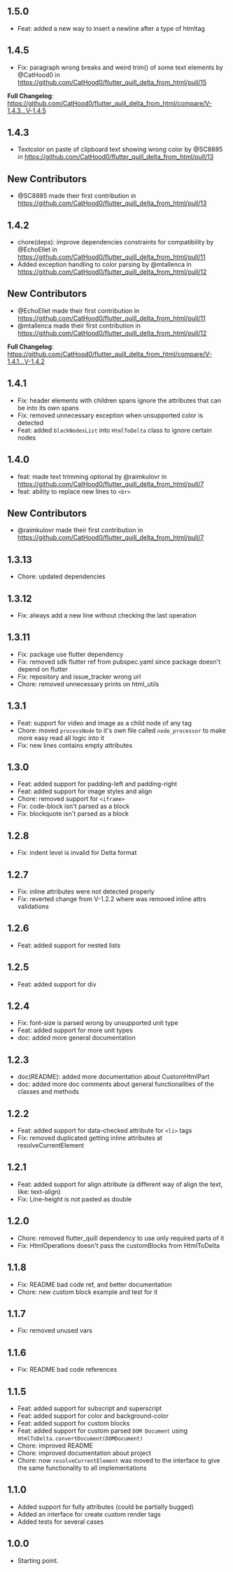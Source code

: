 ## 1.5.0

* Feat: added a new way to insert a newline after a type of htmltag

## 1.4.5

* Fix: paragraph wrong breaks and weird trim() of some text elements by @CatHood0 in https://github.com/CatHood0/flutter_quill_delta_from_html/pull/15

**Full Changelog**: https://github.com/CatHood0/flutter_quill_delta_from_html/compare/V-1.4.3...V-1.4.5

## 1.4.3

* Textcolor on paste of clipboard text showing wrong color by @SC8885 in https://github.com/CatHood0/flutter_quill_delta_from_html/pull/13

## New Contributors
* @SC8885 made their first contribution in https://github.com/CatHood0/flutter_quill_delta_from_html/pull/13

## 1.4.2

* chore(deps): improve dependencies constraints for compatibility by @EchoEllet in https://github.com/CatHood0/flutter_quill_delta_from_html/pull/11
* Added exception handling to color parsing by @mtallenca in https://github.com/CatHood0/flutter_quill_delta_from_html/pull/12

## New Contributors
* @EchoEllet made their first contribution in https://github.com/CatHood0/flutter_quill_delta_from_html/pull/11
* @mtallenca made their first contribution in https://github.com/CatHood0/flutter_quill_delta_from_html/pull/12

**Full Changelog**: https://github.com/CatHood0/flutter_quill_delta_from_html/compare/V-1.4.1...V-1.4.2

## 1.4.1

* Fix: header elements with children spans ignore the attributes that can be into its own spans
* Fix: removed unnecessary exception when unsupported color is detected 
* Feat: added `blackNodesList` into `HtmlToDelta` class to ignore certain nodes

## 1.4.0

* feat: made text trimming optional by @raimkulovr in https://github.com/CatHood0/flutter_quill_delta_from_html/pull/7
* feat: ability to replace new lines to `<br>`

## New Contributors
* @raimkulovr made their first contribution in https://github.com/CatHood0/flutter_quill_delta_from_html/pull/7

## 1.3.13

* Chore: updated dependencies

## 1.3.12

* Fix: always add a new line without checking the last operation

## 1.3.11

* Fix: package use flutter dependency
* Fix: removed sdk flutter ref from pubspec.yaml since package doesn't depend on flutter
* Fix: repository and issue_tracker wrong url 
* Chore: removed unnecessary prints on html_utils

## 1.3.1

* Feat: support for video and image as a child node of any tag 
* Chore: moved `processNode` to it's own file called `node_processor` to make more easy read all logic into it
* Fix: new lines contains empty attributes

## 1.3.0

* Feat: added support for padding-left and padding-right
* Feat: added support for image styles and align
* Chore: removed support for `<iframe>`
* Fix: code-block isn't parsed as a block
* Fix: blockquote isn't parsed as a block

## 1.2.8

* Fix: indent level is invalid for Delta format

## 1.2.7

* Fix: inline attributes were not detected properly 
* Fix: reverted change from V-1.2.2 where was removed inline attrs validations 

## 1.2.6

* Feat: added support for nested lists

## 1.2.5

* Feat: added support for div

## 1.2.4

* Fix: font-size is parsed wrong by unsupported unit type 
* Feat: added support for more unit types
* doc: added more general documentation 

## 1.2.3

* doc(README): added more documentation about CustomHtmlPart
* doc: added more doc comments about general functionalities of the classes and methods

## 1.2.2

* Feat: added support for data-checked attribute for `<li>`  tags
* Fix: removed duplicated getting inline attributes at resolveCurrentElement

## 1.2.1

* Feat: added support for align attribute (a different way of align the text, like: text-align)
* Fix: Line-height is not pasted as double

## 1.2.0

* Chore: removed flutter_quill dependency to use only required parts of it
* Fix: HtmlOperations doesn't pass the customBlocks from HtmlToDelta

## 1.1.8

* Fix: README bad code ref, and better documentation
* Chore: new custom block example and test for it

## 1.1.7

* Fix: removed unused vars 

## 1.1.6

* Fix: README bad code references

## 1.1.5

* Feat: added support for subscript and superscript
* Feat: added support for color and background-color
* Feat: added support for custom blocks 
* Feat: added support for custom parsed `DOM Document` using `HtmlToDelta.convertDocument(DOMDocument)`
* Chore: improved README 
* Chore: improved documentation about project
* Chore: now `resolveCurrentElement` was moved to the interface to give the same functionality to all implementations

## 1.1.0

* Added support for fully attributes (could be partially bugged)
* Added an interface for create custom render tags
* Added tests for several cases

## 1.0.0

* Starting point.
